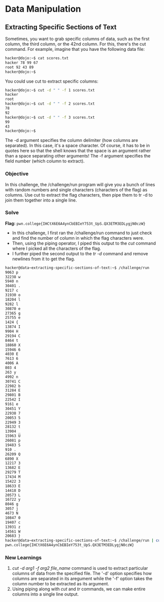 # Data Manipulation

## Extracting Specific Sections of Text
Sometimes, you want to grab specific columns of data, such as the first column, the third column, or the 42nd column. For this, there's the cut command. For example, imagine that you have the following data file:

```bash
hacker@dojo:~$ cat scores.txt
hacker 78 99 67
root 92 43 89
hacker@dojo:~$
```

You could use cut to extract specific columns:

```bash
hacker@dojo:~$ cut -d " " -f 1 scores.txt
hacker
root
hacker@dojo:~$ cut -d " " -f 2 scores.txt
78
92
hacker@dojo:~$ cut -d " " -f 3 scores.txt
99
43
hacker@dojo:~$
```

The -d argument specifies the column delimiter (how columns are separated). In this case, it's a space character. Of course, it has to be in quotes here so that the shell knows that the space is an argument rather than a space separating other arguments! The -f argument specifies the field number (which column to extract).

### Objective
In this challenge, the /challenge/run program will give you a bunch of lines with random numbers and single characters (characters of the flag) as columns. Use cut to extract the flag characters, then pipe them to tr -d to join them together into a single line. 

### Solve
**Flag:** `pwn.college{IHCtX6E6A4ynCbEBIeY753t_UpS.QX3ETM3EDLygjN0czW}`

- In this challenge, I first ran the /challenge/run command to just check and find the number of column in which the flag characters were.
- Then, using the piping operator, I piped this output to the *cut* command where I picked all the characters of the flag.
- I further piped the second output to the *tr -d* command and remove newlines from it to get the flag.

```bash
hacker@data~extracting-specific-sections-of-text:~$ /challenge/run
9063 p
32238 w
5940 n
30401 .
9217 c
31930 o
18204 l
9282 l
30870 e
27365 g
25755 e
1424 {
13874 I
9904 H
29194 C
8464 t
18860 X
15946 6
4030 E
7613 6
4006 A
803 4
263 y
4992 n
30741 C
22982 b
31284 E
29801 B
22542 I
9161 e
30451 Y
22938 7
20053 5
22949 3
28132 t
13904 _
15963 U
26081 p
19483 S
910 .
26209 Q
6890 X
12217 3
13682 E
29279 T
17434 M
15422 3
18633 E
14418 D
20573 L
16722 y
8046 g
3057 j
4673 N
10847 0
19407 c
13931 z
14561 W
20683 }
hacker@data~extracting-specific-sections-of-text:~$ /challenge/run | cut -d " " -f 2 | tr -d '\n'
pwn.college{IHCtX6E6A4ynCbEBIeY753t_UpS.QX3ETM3EDLygjN0czW}
```

### New Learnings
1. *cut -d arg1 -f arg2 file_name* command is used to extract particular columns of data from the specified file. The '-d' option specifies how columns are separated in its aregument while the '-f' option takes the column number to be extracted as its argument.
2. Using piping along with *cut* and *tr* commands, we can make entire columns into a single line output.